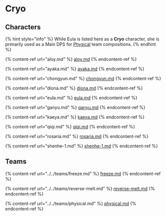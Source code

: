 # Cryo

## Characters

{% hint style="info" %}
While Eula is listed here as a **Cryo** character, she is primarily used as a Main DPS for [Physical](../../teams/physical.md) team compositions.
{% endhint %}

{% content-ref url="aloy.md" %}
[aloy.md](aloy.md)
{% endcontent-ref %}

{% content-ref url="ayaka.md" %}
[ayaka.md](ayaka.md)
{% endcontent-ref %}

{% content-ref url="chongyun.md" %}
[chongyun.md](chongyun.md)
{% endcontent-ref %}

{% content-ref url="diona.md" %}
[diona.md](diona.md)
{% endcontent-ref %}

{% content-ref url="eula.md" %}
[eula.md](eula.md)
{% endcontent-ref %}

{% content-ref url="ganyu.md" %}
[ganyu.md](ganyu.md)
{% endcontent-ref %}

{% content-ref url="kaeya.md" %}
[kaeya.md](kaeya.md)
{% endcontent-ref %}

{% content-ref url="qiqi.md" %}
[qiqi.md](qiqi.md)
{% endcontent-ref %}

{% content-ref url="rosaria.md" %}
[rosaria.md](rosaria.md)
{% endcontent-ref %}

{% content-ref url="shenhe-1.md" %}
[shenhe-1.md](shenhe-1.md)
{% endcontent-ref %}

## Teams

{% content-ref url="../../teams/freeze.md" %}
[freeze.md](../../teams/freeze.md)
{% endcontent-ref %}

{% content-ref url="../../teams/reverse-melt.md" %}
[reverse-melt.md](../../teams/reverse-melt.md)
{% endcontent-ref %}

{% content-ref url="../../teams/physical.md" %}
[physical.md](../../teams/physical.md)
{% endcontent-ref %}
